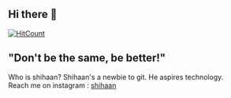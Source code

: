 ## Hi there 👋

[![HitCount](http://hits.dwyl.com/theneoterik/theneoterik.svg)](http://hits.dwyl.com/theneoterik/theneoterik)

<!--
**theneoterik/theneoterik** is a ✨ _special_ ✨ repository because its `README.md` (this file) appears on your GitHub profile.


                
-->
## "Don't be the same, be better!" ##
Who is shihaan?
 Shihaan's a newbie to git. He aspires technology.
 <br>
Reach me on instagram : [shihaan](https://www.instagram.com/shihaan._/)

